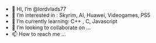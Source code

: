 - 👋 Hi, I’m @lordvlads77
- 👀 I’m interested in : Skyrim, AI, Huawei, Videogames, PS5
- 🌱 I’m currently learning: C++ , C, Javascript
- 💞️ I’m looking to collaborate on ...
- 📫 How to reach me ...

<!---
lordvlads77/lordvlads77 is a ✨ special ✨ repository because its `README.md` (this file) appears on your GitHub profile.
You can click the Preview link to take a look at your changes.
--->

